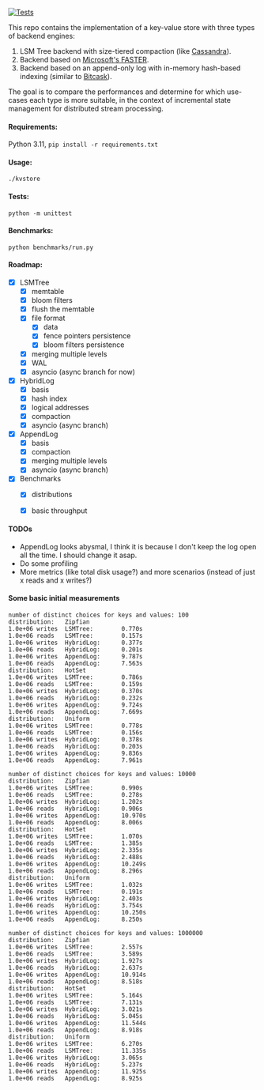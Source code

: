 [![Tests](https://github.com/nikosgavalas/kvstore/actions/workflows/run_tests.yml/badge.svg)](https://github.com/nikosgavalas/kvstore/actions/workflows/run_tests.yml)

This repo contains the implementation of a key-value store with three types of backend engines:
1. LSM Tree backend with size-tiered compaction (like [Cassandra](https://cassandra.apache.org/_/index.html)).
2. Backend based on [Microsoft's FASTER](https://microsoft.github.io/FASTER/docs/td-research-papers/).
3. Backend based on an append-only log with in-memory hash-based indexing (similar to [Bitcask](https://riak.com/assets/bitcask-intro.pdf)).

The goal is to compare the performances and determine for which use-cases each type is more suitable, in the context of incremental state management for distributed stream processing.

#### Requirements:

Python 3.11, `pip install -r requirements.txt`

#### Usage:

`./kvstore`

#### Tests:

`python -m unittest`

#### Benchmarks:

`python benchmarks/run.py`

#### Roadmap:

- [x] LSMTree
  - [x] memtable
  - [x] bloom filters
  - [x] flush the memtable
  - [x] file format
    - [x] data
    - [x] fence pointers persistence
    - [x] bloom filters persistence
  - [x] merging multiple levels
  - [x] WAL
  - [x] asyncio (async branch for now)
- [x] HybridLog
  - [x] basis
  - [x] hash index
  - [x] logical addresses
  - [x] compaction
  - [x] asyncio (async branch)
- [x] AppendLog
  - [x] basis
  - [x] compaction
  - [x] merging multiple levels
  - [x] asyncio (async branch)
- [x] Benchmarks
  - [x] distributions
  - [x] basic throughput


#### TODOs
- AppendLog looks abysmal, I think it is because I don't keep the log open all the time. I should change it asap.
- Do some profiling
- More metrics (like total disk usage?) and more scenarios (instead of just x reads and x writes?)

#### Some basic initial measurements

```
number of distinct choices for keys and values: 100
distribution:   Zipfian
1.0e+06 writes  LSMTree:        0.770s
1.0e+06 reads   LSMTree:        0.157s
1.0e+06 writes  HybridLog:      0.377s
1.0e+06 reads   HybridLog:      0.201s
1.0e+06 writes  AppendLog:      9.787s
1.0e+06 reads   AppendLog:      7.563s
distribution:   HotSet
1.0e+06 writes  LSMTree:        0.786s
1.0e+06 reads   LSMTree:        0.159s
1.0e+06 writes  HybridLog:      0.370s
1.0e+06 reads   HybridLog:      0.232s
1.0e+06 writes  AppendLog:      9.724s
1.0e+06 reads   AppendLog:      7.669s
distribution:   Uniform
1.0e+06 writes  LSMTree:        0.778s
1.0e+06 reads   LSMTree:        0.156s
1.0e+06 writes  HybridLog:      0.378s
1.0e+06 reads   HybridLog:      0.203s
1.0e+06 writes  AppendLog:      9.836s
1.0e+06 reads   AppendLog:      7.961s

number of distinct choices for keys and values: 10000
distribution:   Zipfian
1.0e+06 writes  LSMTree:        0.990s
1.0e+06 reads   LSMTree:        0.278s
1.0e+06 writes  HybridLog:      1.202s
1.0e+06 reads   HybridLog:      0.906s
1.0e+06 writes  AppendLog:      10.970s
1.0e+06 reads   AppendLog:      8.006s
distribution:   HotSet
1.0e+06 writes  LSMTree:        1.070s
1.0e+06 reads   LSMTree:        1.385s
1.0e+06 writes  HybridLog:      2.335s
1.0e+06 reads   HybridLog:      2.488s
1.0e+06 writes  AppendLog:      10.249s
1.0e+06 reads   AppendLog:      8.296s
distribution:   Uniform
1.0e+06 writes  LSMTree:        1.032s
1.0e+06 reads   LSMTree:        0.191s
1.0e+06 writes  HybridLog:      2.403s
1.0e+06 reads   HybridLog:      3.754s
1.0e+06 writes  AppendLog:      10.250s
1.0e+06 reads   AppendLog:      8.250s

number of distinct choices for keys and values: 1000000
distribution:   Zipfian
1.0e+06 writes  LSMTree:        2.557s
1.0e+06 reads   LSMTree:        3.589s
1.0e+06 writes  HybridLog:      1.927s
1.0e+06 reads   HybridLog:      2.637s
1.0e+06 writes  AppendLog:      10.914s
1.0e+06 reads   AppendLog:      8.518s
distribution:   HotSet
1.0e+06 writes  LSMTree:        5.164s
1.0e+06 reads   LSMTree:        7.131s
1.0e+06 writes  HybridLog:      3.021s
1.0e+06 reads   HybridLog:      5.045s
1.0e+06 writes  AppendLog:      11.544s
1.0e+06 reads   AppendLog:      8.918s
distribution:   Uniform
1.0e+06 writes  LSMTree:        6.270s
1.0e+06 reads   LSMTree:        11.335s
1.0e+06 writes  HybridLog:      3.065s
1.0e+06 reads   HybridLog:      5.237s
1.0e+06 writes  AppendLog:      11.925s
1.0e+06 reads   AppendLog:      8.925s
```